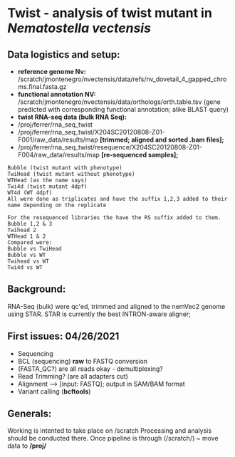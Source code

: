# Twist - analysis of twist mutant in *Nematostella vectensis*

## Data logistics and setup:  

- **reference genome Nv:** /scratch/jmontenegro/nvectensis/data/refs/nv_dovetail_4_gapped_chroms.final.fasta.gz  
- **functional annotation NV:** /scratch/jmontenegro/nvectensis/data/orthologs/orth.table.tsv (gene predicted with corresponding functional annotation; alike BLAST query)   
- **twist RNA-seq data (bulk RNA Seq):**  
-  /proj/ferrer/rna_seq_twist   
-  /proj/ferrer/rna_seq_twist/X204SC20120808-Z01-F001/raw_data/results/map **[trimmed; aligned and sorted .bam files];** 
-  /proj/ferrer/rna_seq_twist/resequence/X204SC20120808-Z01-F004/raw_data/results/map **[re-sequenced samples];**  

~~~~~~~~~~~~~~~~~~~~~~~~~~~~~~~~~~~~~~~~~~~~~~~~~~~~~~~~~~~~~~~~~~~~~~~~~~~~~~~~~~~
Bubble (twist mutant with phenotype)  
TwiHead (twist mutant without phenotype)  
WTHead (as the name says)  
Twi4d (twist mutant 4dpf)  
WT4d (WT 4dpf)     
All were done as triplicates and have the suffix 1,2,3 added to their name depending on the replicate   

For the resequenced libraries the have the RS suffix added to them.   
Bubble 1,2 & 3   
Twihead 2  
WTHead 1 & 2  
Compared were:  
Bubble vs TwiHead  
Bubble vs WT  
Twihead vs WT  
Twi4d vs WT    
~~~~~~~~~~~~~~~~~~~~~~~~~~~~~~~~~~~~~~~~~~~~~~~~~~~~~~~~~~~~~~~~~~~~~~~~~~~~~~~~~~~~~

## Background:
RNA-Seq (bulk) were qc'ed, trimmed and aligned to the nemVec2 genome using STAR. STAR is currently the best INTRON-aware aligner;

## First issues: 04/26/2021  
- Sequencing  
- BCL (sequencing) **raw** to FASTQ conversion  
- (FASTA_QC?) are all reads okay - demultiplexing?   
- Read Trimming? (are all adapters cut)   
- Alignment --> [input: FASTQ]; output in SAM/BAM format   
- Variant calling (**bcftools**)




## Generals:
Working is intented to take place on /scratch
Processing and analysis should be conducted there. Once pipeline is through (/scratch/) ~ move data to **/proj/**
